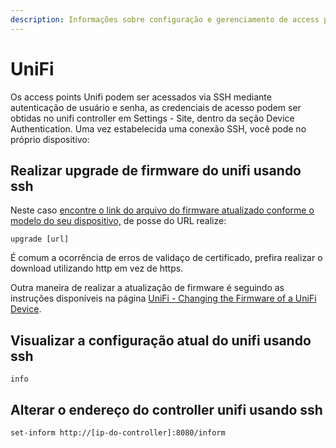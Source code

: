 ```yaml
---
description: Informações sobre configuração e gerenciamento de access points Unifi
---
```


# UniFi

Os access points Unifi podem ser acessados via SSH mediante autenticação de usuário e senha, as credenciais de acesso podem ser obtidas no unifi controller em Settings - Site, dentro da seção Device Authentication. Uma vez estabelecida uma conexão SSH, você pode no próprio dispositivo:

## Realizar upgrade de firmware do unifi usando ssh

Neste caso [encontre o link do arquivo do firmware atualizado conforme o modelo do seu dispositivo,](https://www.ui.com/download/unifi/unifi-ap) de posse do URL realize:

```
upgrade [url]
```

É comum a ocorrência de erros de validaço de certificado, prefira realizar o download utilizando http em vez de https.

Outra maneira de realizar a atualização de firmware é seguindo as instruções disponíveis na página [UniFi - Changing the Firmware of a UniFi Device](https://help.ubnt.com/hc/en-us/articles/204910064-UniFi-Upgrading-firmware-image-via-SSH).

## Visualizar a configuração atual do unifi usando ssh

```
info
```

## Alterar o endereço do controller unifi usando ssh

```
set-inform http://[ip-do-controller]:8080/inform
```



